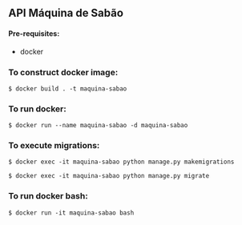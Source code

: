 ## API Máquina de Sabão

#### Pre-requisites:
- docker

### To construct docker image:
```
$ docker build . -t maquina-sabao
```

### To run docker:
```
$ docker run --name maquina-sabao -d maquina-sabao
```

### To execute migrations:
```
$ docker exec -it maquina-sabao python manage.py makemigrations
```

```
$ docker exec -it maquina-sabao python manage.py migrate
```

### To run docker bash:
```
$ docker run -it maquina-sabao bash
```
